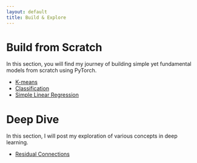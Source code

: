 ```yaml
---
layout: default
title: Build & Explore
---
```


# Build from Scratch

In this section, you will find my journey of building simple yet fundamental models from scratch using PyTorch.

- [K-means](codes/k_means.md)
- [Classification](codes/classification.md)
- [Simple Linear Regression](codes/simple_linear_regression.html)

# Deep Dive

In this section, I will post my exploration of various concepts in deep learning.

- [Residual Connections](deepdive/ResidualConnections.html)


